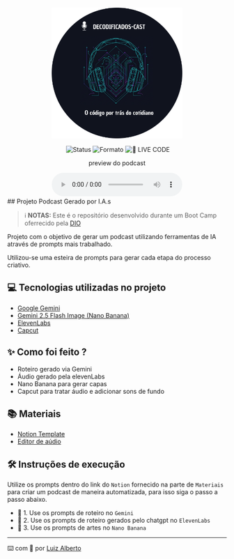 <p align="center">
<img 
    src="./assets/cover.png"
    width="300"
/>
</p>

<p align="center">
    <img 
    >
</a>
  <img alt="Status" src="https://img.shields.io/badge/status-concluído-brightgreen">
  <img alt="Formato" src="https://img.shields.io/badge/formato-MP3-red">
<img 
    src="https://img.shields.io/badge/🔴_PodCast-FF5E72" 
    alt="🔴 LIVE CODE">
</a>
</p>

<p align="center">
    preview do podcast
</p>

<div align="center">
    <audio src="output/Decodificados-Ep.01.MP3" controls title="Podcast editado"></audio>
</div>
## Projeto Podcast Gerado por I.A.s


 > ℹ️ **NOTAS:** Este é o repositório desenvolvido durante um Boot Camp oferrecido pela [DIO](https://dio.me)

Projeto com o objetivo de gerar um podcast utilizando ferramentas de IA através de prompts mais trabalhado.

Utilizou-se uma esteira de prompts para gerar cada etapa do processo criativo.

## 💻 Tecnologias utilizadas no projeto

- [Google Gemini](https://gemini.google.com/app?hl=pt-BR) 
- [Gemini 2.5 Flash Image (Nano Banana)](hhttps://aistudio.google.com/prompts/new_chat)
- [ElevenLabs](https://beta.elevenlabs.io/)
- [Capcut](https://www.capcut.com/pt-br/)

## ✨ Como foi feito ?

- Roteiro gerado via Gemini
- Áudio gerado pela elevenLabs
- Nano Banana para gerar capas
- Capcut para tratar áudio e adicionar sons de fundo

## 📚 Materiais

- [Notion Template](https://www.notion.so/PAS-Podcast-AI-Studio-28c0535a80e281129abbcc44f1ae679d?source=copy_link)
- [Editor de aúdio](https://www.capcut.com/editor?from_page=landing_page&__action_from=picture_V%C3%ADdeos%20profissionais%20em%20minutos,%20n%C3%A3o%20em%20horas.)


## 🛠️ Instruções de execução

Utilize os prompts dentro do link do `Notion` fornecido na parte de `Materiais` para criar um podcast de maneira automatizada, para isso siga o passo a passo abaixo.

- 🤖 1. Use os prompts de roteiro no `Gemini`
- 🤖 2. Use os prompts de roteiro gerados pelo chatgpt no  `ElevenLabs`
- 🤖 3. Use os prompts de artes no `Nano Banana`



---

⌨️ com 💜 por [Luiz Alberto](https://github.com/L-AlbCS)
